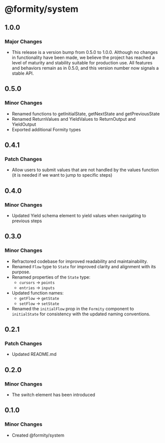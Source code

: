 # @formity/system

## 1.0.0

### Major Changes

- This release is a version bump from 0.5.0 to 1.0.0. Although no changes in functionality have been made, we believe the project has reached a level of maturity and stability suitable for production use. All features and behaviors remain as in 0.5.0, and this version number now signals a stable API.

## 0.5.0

### Minor Changes

- Renamed functions to getInitialState, getNextState and getPreviousState
- Renamed ReturnValues and YieldValues to ReturnOutput and YieldOutput
- Exported additional Formity types

## 0.4.1

### Patch Changes

- Allow users to submit values that are not handled by the values function (it is needed if we want to jump to specific steps)

## 0.4.0

### Minor Changes

- Updated Yield schema element to yield values when navigating to previous steps

## 0.3.0

### Minor Changes

- Refractored codebase for improved readability and maintainability.
- Renamed `Flow` type to `State` for improved clarity and alignment with its purpose.
- Renamed properties of the `State` type:
  - `cursors` -> `points`
  - `entries` -> `inputs`
- Updated function names:
  - `getFlow` -> `getState`
  - `setFlow` -> `setState`
- Renamed the `initialFlow` prop in the `Formity` component to `initialState` for consistency with the updated naming conventions.

## 0.2.1

### Patch Changes

- Updated README.md

## 0.2.0

### Minor Changes

- The switch element has been introduced

## 0.1.0

### Minor Changes

- Created @formity/system
